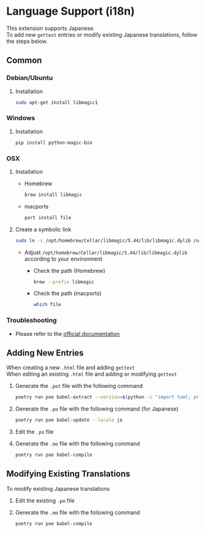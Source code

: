 # Language Support (i18n)

This extension supports Japanese.  
To add new `gettext` entries or modify existing Japanese translations, follow the steps below.

## Common

### Debian/Ubuntu

1. Installation

    ```bash
    sudo apt-get install libmagic1
    ```

### Windows

1. Installation

    ```bash
    pip install python-magic-bin
    ```

### OSX

1. Installation
    * Homebrew

        ```bash
        brew install libmagic
        ```

    * macports

        ```bash
        port install file
        ```  

2. Create a symbolic link

    ```bash
    sudo ln -s /opt/homebrew/Cellar/libmagic/5.44/lib/libmagic.dylib /usr/local/lib/libmagic.dylib
    ```

    * Adjust `/opt/homebrew/Cellar/libmagic/5.44/lib/libmagic.dylib` according to your environment  

        * Check the path (Homebrew)

            ```bash
            brew --prefix libmagic
            ```

        * Check the path (macports)

            ```bash
            which file
            ```

### Troubleshooting

* Please refer to the [official documentation](https://pypi.org/project/python-magic/)

## Adding New Entries

When creating a new `.html` file and adding `gettext`  
When editing an existing `.html` file and adding or modifying `gettext`

1. Generate the `.pot` file with the following command

    ```bash
    poetry run poe babel-extract --version=$(python -c "import toml; print(toml.load('pyproject.toml')['project']['version'])")
    ```

2. Generate the `.po` file with the following command (for Japanese)

    ```bash
    poetry run poe babel-update --locale ja
    ```

3. Edit the `.po` file

4. Generate the `.mo` file with the following command

    ```bash
    poetry run poe babel-compile
    ```

## Modifying Existing Translations

To modify existing Japanese translations

1. Edit the existing `.po` file

2. Generate the `.mo` file with the following command

    ```bash
    poetry run poe babel-compile
    ```

